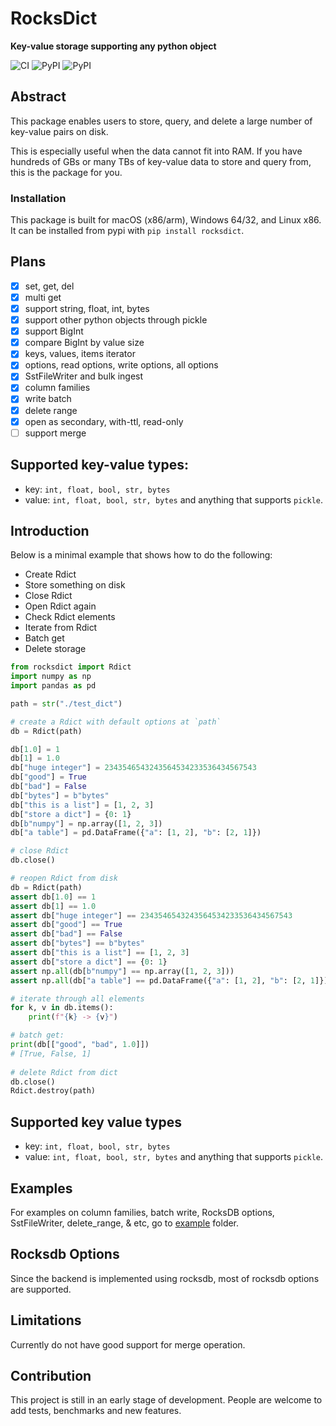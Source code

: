 # RocksDict

**Key-value storage supporting any python object**

![CI](https://github.com/Congyuwang/RocksDict/actions/workflows/CI.yml/badge.svg)
![PyPI](https://img.shields.io/pypi/dm/rocksdict)
![PyPI](https://img.shields.io/pypi/wheel/rocksdict)

## Abstract

This package enables users to store, query, and delete
a large number of key-value pairs on disk.

This is especially useful when the data cannot fit into RAM.
If you have hundreds of GBs or many TBs of key-value data to store
and query from, this is the package for you.

### Installation

This package is built for macOS (x86/arm), Windows 64/32, and Linux x86.
It can be installed from pypi with `pip install rocksdict`.

## Plans

- [x] set, get, del
- [x] multi get
- [x] support string, float, int, bytes
- [x] support other python objects through pickle
- [x] support BigInt
- [x] compare BigInt by value size
- [x] keys, values, items iterator
- [x] options, read options, write options, all options
- [x] SstFileWriter and bulk ingest
- [x] column families
- [x] write batch
- [x] delete range
- [x] open as secondary, with-ttl, read-only
- [ ] support merge

## Supported key-value types:

- key: `int, float, bool, str, bytes`
- value: `int, float, bool, str, bytes` and anything that supports `pickle`.

## Introduction

Below is a minimal example that shows how to do the following:

- Create Rdict
- Store something on disk
- Close Rdict
- Open Rdict again
- Check Rdict elements
- Iterate from Rdict
- Batch get
- Delete storage

```python
from rocksdict import Rdict
import numpy as np
import pandas as pd

path = str("./test_dict")

# create a Rdict with default options at `path`
db = Rdict(path)

db[1.0] = 1
db[1] = 1.0
db["huge integer"] = 2343546543243564534233536434567543
db["good"] = True
db["bad"] = False
db["bytes"] = b"bytes"
db["this is a list"] = [1, 2, 3]
db["store a dict"] = {0: 1}
db[b"numpy"] = np.array([1, 2, 3])
db["a table"] = pd.DataFrame({"a": [1, 2], "b": [2, 1]})

# close Rdict
db.close()

# reopen Rdict from disk
db = Rdict(path)
assert db[1.0] == 1
assert db[1] == 1.0
assert db["huge integer"] == 2343546543243564534233536434567543
assert db["good"] == True
assert db["bad"] == False
assert db["bytes"] == b"bytes"
assert db["this is a list"] == [1, 2, 3]
assert db["store a dict"] == {0: 1}
assert np.all(db[b"numpy"] == np.array([1, 2, 3]))
assert np.all(db["a table"] == pd.DataFrame({"a": [1, 2], "b": [2, 1]}))

# iterate through all elements
for k, v in db.items():
    print(f"{k} -> {v}")

# batch get:
print(db[["good", "bad", 1.0]])
# [True, False, 1]
 
# delete Rdict from dict
db.close()
Rdict.destroy(path)
```

## Supported key value types

- key: `int, float, bool, str, bytes`
- value: `int, float, bool, str, bytes` and anything that supports `pickle`.

## Examples

For examples on column families, batch write, RocksDB options, SstFileWriter, delete_range, & etc,
go to [example](https://github.com/Congyuwang/RocksDict/tree/main/examples) folder.

## Rocksdb Options

Since the backend is implemented using rocksdb,
most of rocksdb options are supported.

## Limitations

Currently do not have good support for merge operation.

## Contribution

This project is still in an early stage of development. People are welcome 
to add tests, benchmarks and new features.
